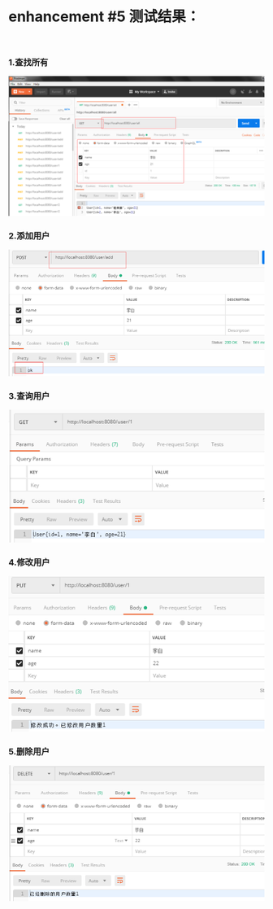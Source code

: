 <h1>enhancement #5 测试结果：</h1>
<br/>
<h3>1.查找所有</h3>
<img src="img/all.png" algin="center">
<h3>2.添加用户</h3>
<img src="img/add.png" algin="center">
<h3>3.查询用户</h3>
<img src="img/sel.png" algin="center">
<h3>4.修改用户</h3>
<img src="img/update.png" algin="center">
<h3>5.删除用户</h3>
<img src="img/del.png" algin="center">
  
